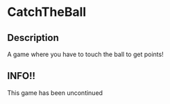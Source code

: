# CatchTheBall
## Description
A game where you have to touch the ball to get points!

## INFO!!
This game has been uncontinued
